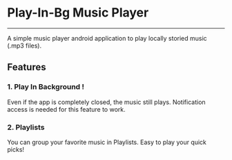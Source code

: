 # Play-In-Bg Music Player
<hr>
A simple music player android application to play locally storied music (.mp3 files).

## Features
### 1. Play In Background !
Even if the app is completely closed, the music still plays. Notification access is needed for this feature to work.
### 2. Playlists
You can group your favorite music in Playlists. Easy to play your quick picks!
